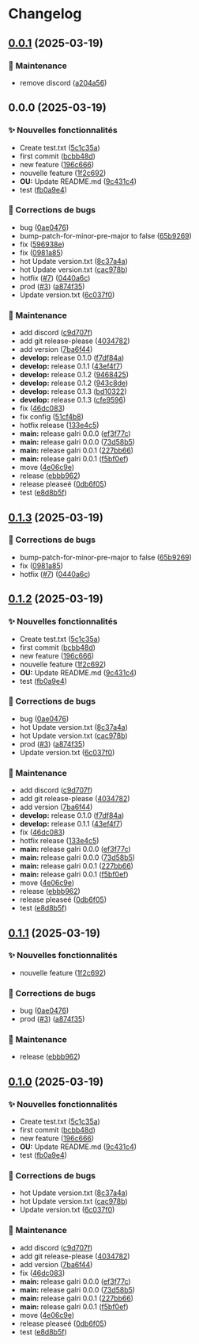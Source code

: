 # Changelog

## [0.0.1](https://github.com/WithAlex/test-release/compare/v0.0.0...v0.0.1) (2025-03-19)


### 🧹 Maintenance

* remove discord ([a204a56](https://github.com/WithAlex/test-release/commit/a204a56f884c408bd879236ccd6f8cb7be64f3e1))

## 0.0.0 (2025-03-19)


### ✨ Nouvelles fonctionnalités

* Create test.txt ([5c1c35a](https://github.com/WithAlex/test-release/commit/5c1c35a774165d8c977129cd32843725d82efdc2))
* first commit ([bcbb48d](https://github.com/WithAlex/test-release/commit/bcbb48d2245cff06c1d9f089704acb96becfb15d))
* new feature ([196c666](https://github.com/WithAlex/test-release/commit/196c666b8b4a39efb627226bed2cdda2894b50fe))
* nouvelle feature ([1f2c692](https://github.com/WithAlex/test-release/commit/1f2c69258ed8ed190769872d29ccafbc0cdb0982))
* **OU:** Update README.md ([9c431c4](https://github.com/WithAlex/test-release/commit/9c431c46bb22fdb199839932384327bc0caa200a))
* test ([fb0a9e4](https://github.com/WithAlex/test-release/commit/fb0a9e4b3287969f522711d13ddcfcc2ab8b1c81))


### 🐛 Corrections de bugs

* bug ([0ae0476](https://github.com/WithAlex/test-release/commit/0ae0476bfb074c31b3510e9690bd227ceda592e9))
* bump-patch-for-minor-pre-major to false ([65b9269](https://github.com/WithAlex/test-release/commit/65b9269c8575b94e0a390502382143c3a42c6132))
* fix ([596938e](https://github.com/WithAlex/test-release/commit/596938ecce1ebe8af5f02072370e47ee30f1592e))
* fix ([0981a85](https://github.com/WithAlex/test-release/commit/0981a85e719d2fdc861fe71085a1667ed95a7759))
* hot Update version.txt ([8c37a4a](https://github.com/WithAlex/test-release/commit/8c37a4aace007d3f8d4797c13263d22c50045704))
* hot Update version.txt ([cac978b](https://github.com/WithAlex/test-release/commit/cac978b547fc8208fb9273fe6ee79582f9ae9c2c))
* hotfix ([#7](https://github.com/WithAlex/test-release/issues/7)) ([0440a6c](https://github.com/WithAlex/test-release/commit/0440a6c168fe298d2015cebd8c8f625ba7374469))
* prod ([#3](https://github.com/WithAlex/test-release/issues/3)) ([a874f35](https://github.com/WithAlex/test-release/commit/a874f357df5e6e42fcf2d0b6df2a7b7836ce6dbf))
* Update version.txt ([6c037f0](https://github.com/WithAlex/test-release/commit/6c037f0f5aa2752c3046734a153c1f0bfe87b36b))


### 🧹 Maintenance

* add discord ([c9d707f](https://github.com/WithAlex/test-release/commit/c9d707f899356b1c19dd6b512fde13669dca6406))
* add git release-please ([4034782](https://github.com/WithAlex/test-release/commit/4034782fdf26b19d6545d87500906b2814b23f6c))
* add version ([7ba6f44](https://github.com/WithAlex/test-release/commit/7ba6f44234f8dcb0c7a219026d6653fafaa9b4b4))
* **develop:** release 0.1.0 ([f7df84a](https://github.com/WithAlex/test-release/commit/f7df84a7122ac4ca2df7b469ffb89d782a33e7b0))
* **develop:** release 0.1.1 ([43ef4f7](https://github.com/WithAlex/test-release/commit/43ef4f770eab296afe184443b6104f94771cc4e2))
* **develop:** release 0.1.2 ([9468425](https://github.com/WithAlex/test-release/commit/94684257bc4528cd8d24977e3a7a46ca85094dd4))
* **develop:** release 0.1.2 ([943c8de](https://github.com/WithAlex/test-release/commit/943c8deba0dfa22ae421ff1830962b326ae14ec2))
* **develop:** release 0.1.3 ([bd10322](https://github.com/WithAlex/test-release/commit/bd10322383dd4a8711615fe6eec6622a54eb1487))
* **develop:** release 0.1.3 ([cfe9596](https://github.com/WithAlex/test-release/commit/cfe95962eac3aaba1dc3b5961ef8fadb4a034900))
* fix ([46dc083](https://github.com/WithAlex/test-release/commit/46dc0833ace21a8ed075462986841c75b5e31155))
* fix config ([51cf4b8](https://github.com/WithAlex/test-release/commit/51cf4b8f0dd3a0e5b638593eee896c12fb600f06))
* hotfix release ([133e4c5](https://github.com/WithAlex/test-release/commit/133e4c5fcb4ebce6bf6cf62064cc64b6fcdda697))
* **main:** release galri 0.0.0 ([ef3f77c](https://github.com/WithAlex/test-release/commit/ef3f77c8b1c0c83fbd5ca850ef648876e78802c4))
* **main:** release galri 0.0.0 ([73d58b5](https://github.com/WithAlex/test-release/commit/73d58b5d753d096395e5f13f694032303ba80db9))
* **main:** release galri 0.0.1 ([227bb66](https://github.com/WithAlex/test-release/commit/227bb6647c6a97dd85506de6b0be66a50a4cd268))
* **main:** release galri 0.0.1 ([f5bf0ef](https://github.com/WithAlex/test-release/commit/f5bf0ef0c76d433623649e53a5b6ffa04e23feeb))
* move ([4e06c9e](https://github.com/WithAlex/test-release/commit/4e06c9e18775913c99ea86b21090285deff6c987))
* release ([ebbb962](https://github.com/WithAlex/test-release/commit/ebbb962c767d160b6b20b1073c750008c9d0fd88))
* release pleaseé ([0db6f05](https://github.com/WithAlex/test-release/commit/0db6f05db958a38e57c4b076269037822e55358e))
* test ([e8d8b5f](https://github.com/WithAlex/test-release/commit/e8d8b5f527973fd62104470c3dba9b5f1deb4557))

## [0.1.3](https://github.com/WithAlex/test-release/compare/v0.1.2...v0.1.3) (2025-03-19)


### 🐛 Corrections de bugs

* bump-patch-for-minor-pre-major to false ([65b9269](https://github.com/WithAlex/test-release/commit/65b9269c8575b94e0a390502382143c3a42c6132))
* fix ([0981a85](https://github.com/WithAlex/test-release/commit/0981a85e719d2fdc861fe71085a1667ed95a7759))
* hotfix ([#7](https://github.com/WithAlex/test-release/issues/7)) ([0440a6c](https://github.com/WithAlex/test-release/commit/0440a6c168fe298d2015cebd8c8f625ba7374469))

## [0.1.2](https://github.com/WithAlex/test-release/compare/v0.1.1...v0.1.2) (2025-03-19)


### ✨ Nouvelles fonctionnalités

* Create test.txt ([5c1c35a](https://github.com/WithAlex/test-release/commit/5c1c35a774165d8c977129cd32843725d82efdc2))
* first commit ([bcbb48d](https://github.com/WithAlex/test-release/commit/bcbb48d2245cff06c1d9f089704acb96becfb15d))
* new feature ([196c666](https://github.com/WithAlex/test-release/commit/196c666b8b4a39efb627226bed2cdda2894b50fe))
* nouvelle feature ([1f2c692](https://github.com/WithAlex/test-release/commit/1f2c69258ed8ed190769872d29ccafbc0cdb0982))
* **OU:** Update README.md ([9c431c4](https://github.com/WithAlex/test-release/commit/9c431c46bb22fdb199839932384327bc0caa200a))
* test ([fb0a9e4](https://github.com/WithAlex/test-release/commit/fb0a9e4b3287969f522711d13ddcfcc2ab8b1c81))


### 🐛 Corrections de bugs

* bug ([0ae0476](https://github.com/WithAlex/test-release/commit/0ae0476bfb074c31b3510e9690bd227ceda592e9))
* hot Update version.txt ([8c37a4a](https://github.com/WithAlex/test-release/commit/8c37a4aace007d3f8d4797c13263d22c50045704))
* hot Update version.txt ([cac978b](https://github.com/WithAlex/test-release/commit/cac978b547fc8208fb9273fe6ee79582f9ae9c2c))
* prod ([#3](https://github.com/WithAlex/test-release/issues/3)) ([a874f35](https://github.com/WithAlex/test-release/commit/a874f357df5e6e42fcf2d0b6df2a7b7836ce6dbf))
* Update version.txt ([6c037f0](https://github.com/WithAlex/test-release/commit/6c037f0f5aa2752c3046734a153c1f0bfe87b36b))


### 🧹 Maintenance

* add discord ([c9d707f](https://github.com/WithAlex/test-release/commit/c9d707f899356b1c19dd6b512fde13669dca6406))
* add git release-please ([4034782](https://github.com/WithAlex/test-release/commit/4034782fdf26b19d6545d87500906b2814b23f6c))
* add version ([7ba6f44](https://github.com/WithAlex/test-release/commit/7ba6f44234f8dcb0c7a219026d6653fafaa9b4b4))
* **develop:** release 0.1.0 ([f7df84a](https://github.com/WithAlex/test-release/commit/f7df84a7122ac4ca2df7b469ffb89d782a33e7b0))
* **develop:** release 0.1.1 ([43ef4f7](https://github.com/WithAlex/test-release/commit/43ef4f770eab296afe184443b6104f94771cc4e2))
* fix ([46dc083](https://github.com/WithAlex/test-release/commit/46dc0833ace21a8ed075462986841c75b5e31155))
* hotfix release ([133e4c5](https://github.com/WithAlex/test-release/commit/133e4c5fcb4ebce6bf6cf62064cc64b6fcdda697))
* **main:** release galri 0.0.0 ([ef3f77c](https://github.com/WithAlex/test-release/commit/ef3f77c8b1c0c83fbd5ca850ef648876e78802c4))
* **main:** release galri 0.0.0 ([73d58b5](https://github.com/WithAlex/test-release/commit/73d58b5d753d096395e5f13f694032303ba80db9))
* **main:** release galri 0.0.1 ([227bb66](https://github.com/WithAlex/test-release/commit/227bb6647c6a97dd85506de6b0be66a50a4cd268))
* **main:** release galri 0.0.1 ([f5bf0ef](https://github.com/WithAlex/test-release/commit/f5bf0ef0c76d433623649e53a5b6ffa04e23feeb))
* move ([4e06c9e](https://github.com/WithAlex/test-release/commit/4e06c9e18775913c99ea86b21090285deff6c987))
* release ([ebbb962](https://github.com/WithAlex/test-release/commit/ebbb962c767d160b6b20b1073c750008c9d0fd88))
* release pleaseé ([0db6f05](https://github.com/WithAlex/test-release/commit/0db6f05db958a38e57c4b076269037822e55358e))
* test ([e8d8b5f](https://github.com/WithAlex/test-release/commit/e8d8b5f527973fd62104470c3dba9b5f1deb4557))

## [0.1.1](https://github.com/WithAlex/test-release/compare/v0.1.0...v0.1.1) (2025-03-19)


### ✨ Nouvelles fonctionnalités

* nouvelle feature ([1f2c692](https://github.com/WithAlex/test-release/commit/1f2c69258ed8ed190769872d29ccafbc0cdb0982))


### 🐛 Corrections de bugs

* bug ([0ae0476](https://github.com/WithAlex/test-release/commit/0ae0476bfb074c31b3510e9690bd227ceda592e9))
* prod ([#3](https://github.com/WithAlex/test-release/issues/3)) ([a874f35](https://github.com/WithAlex/test-release/commit/a874f357df5e6e42fcf2d0b6df2a7b7836ce6dbf))


### 🧹 Maintenance

* release ([ebbb962](https://github.com/WithAlex/test-release/commit/ebbb962c767d160b6b20b1073c750008c9d0fd88))

## [0.1.0](https://github.com/WithAlex/test-release/compare/v0.0.1...v0.1.0) (2025-03-19)


### ✨ Nouvelles fonctionnalités

* Create test.txt ([5c1c35a](https://github.com/WithAlex/test-release/commit/5c1c35a774165d8c977129cd32843725d82efdc2))
* first commit ([bcbb48d](https://github.com/WithAlex/test-release/commit/bcbb48d2245cff06c1d9f089704acb96becfb15d))
* new feature ([196c666](https://github.com/WithAlex/test-release/commit/196c666b8b4a39efb627226bed2cdda2894b50fe))
* **OU:** Update README.md ([9c431c4](https://github.com/WithAlex/test-release/commit/9c431c46bb22fdb199839932384327bc0caa200a))
* test ([fb0a9e4](https://github.com/WithAlex/test-release/commit/fb0a9e4b3287969f522711d13ddcfcc2ab8b1c81))


### 🐛 Corrections de bugs

* hot Update version.txt ([8c37a4a](https://github.com/WithAlex/test-release/commit/8c37a4aace007d3f8d4797c13263d22c50045704))
* hot Update version.txt ([cac978b](https://github.com/WithAlex/test-release/commit/cac978b547fc8208fb9273fe6ee79582f9ae9c2c))
* Update version.txt ([6c037f0](https://github.com/WithAlex/test-release/commit/6c037f0f5aa2752c3046734a153c1f0bfe87b36b))


### 🧹 Maintenance

* add discord ([c9d707f](https://github.com/WithAlex/test-release/commit/c9d707f899356b1c19dd6b512fde13669dca6406))
* add git release-please ([4034782](https://github.com/WithAlex/test-release/commit/4034782fdf26b19d6545d87500906b2814b23f6c))
* add version ([7ba6f44](https://github.com/WithAlex/test-release/commit/7ba6f44234f8dcb0c7a219026d6653fafaa9b4b4))
* fix ([46dc083](https://github.com/WithAlex/test-release/commit/46dc0833ace21a8ed075462986841c75b5e31155))
* **main:** release galri 0.0.0 ([ef3f77c](https://github.com/WithAlex/test-release/commit/ef3f77c8b1c0c83fbd5ca850ef648876e78802c4))
* **main:** release galri 0.0.0 ([73d58b5](https://github.com/WithAlex/test-release/commit/73d58b5d753d096395e5f13f694032303ba80db9))
* **main:** release galri 0.0.1 ([227bb66](https://github.com/WithAlex/test-release/commit/227bb6647c6a97dd85506de6b0be66a50a4cd268))
* **main:** release galri 0.0.1 ([f5bf0ef](https://github.com/WithAlex/test-release/commit/f5bf0ef0c76d433623649e53a5b6ffa04e23feeb))
* move ([4e06c9e](https://github.com/WithAlex/test-release/commit/4e06c9e18775913c99ea86b21090285deff6c987))
* release pleaseé ([0db6f05](https://github.com/WithAlex/test-release/commit/0db6f05db958a38e57c4b076269037822e55358e))
* test ([e8d8b5f](https://github.com/WithAlex/test-release/commit/e8d8b5f527973fd62104470c3dba9b5f1deb4557))
